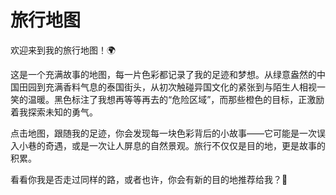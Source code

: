 # 旅行地图
欢迎来到我的旅行地图！🌍

这是一个充满故事的地图，每一片色彩都记录了我的足迹和梦想。从绿意盎然的中国田园到充满香料气息的泰国街头，从初次触碰异国文化的紧张到与陌生人相视一笑的温暖。黑色标注了我想再等等再去的“危险区域”，而那些橙色的目标，正激励着我探索未知的勇气。

点击地图，跟随我的足迹，你会发现每一块色彩背后的小故事——它可能是一次误入小巷的奇遇，或是一次让人屏息的自然景观。旅行不仅仅是目的地，更是故事的积累。

看看你我是否走过同样的路，或者也许，你会有新的目的地推荐给我？🎒

<ClientOnly>
    <MyTravelWorld />
</ClientOnly>
